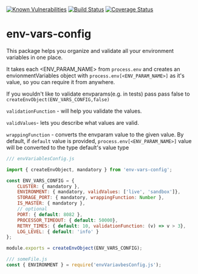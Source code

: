 [![Known Vulnerabilities](https://snyk.io/test/github/yuriabaevzooz/env-vars-config/badge.svg?targetFile=package.json)](https://snyk.io/test/github/yuriabaevzooz/env-vars-config?targetFile=package.json)
[![Build Status](https://travis-ci.com/yuriabaevzooz/env-vars-config.svg?branch=master)](https://travis-ci.com/yuriabaevzooz/env-vars-config)
[![Coverage Status](https://coveralls.io/repos/github/yuriabaevzooz/env-vars-config/badge.svg?branch=master)](https://coveralls.io/github/yuriabaevzooz/env-vars-config?branch=master)

# env-vars-config
This package helps you organize and validate all your environment variables in one place.

It takes each <ENV_PARAM_NAME> from `process.env` and creates an envionmentVariables object with `process.env[<ENV_PARAM_NAME>]`
as it's value, so you can require it from anywhere.

If you wouldn't like to validate envparams(e.g. in tests) pass pass false to 
```createEnvObject(ENV_VARS_CONFIG,false)```

`validationFunction` - will help you validate the values.

`validValues`- lets you describe what values are valid. 

`wrappingFunction` - converts the envparam value to the given value. By default,
if `default` value is provided, `process.env[<ENV_PARAM_NAME>]` value will be converted to the type default's value type


```javascript
/// envVariablesConfig.js

import { createEnvObject, mandatory } from 'env-vars-config';

const ENV_VARS_CONFIG = {
    CLUSTER: { mandatory },
    ENVIRONMENT: { mandatory, validValues: ['live', 'sandbox']},
    STORAGE_PORT: { mandatory, wrappingFunction: Number },
    IS_MASTER: { mandatory },
    // optional
    PORT: { default: 8082 },
    PROCESSOR_TIMEOUT: { default: 50000},
    RETRY_TIMES: { default: 10, validationFunction: (v) => v > 3},
    LOG_LEVEL: { default: 'info' }
};

module.exports = createEnvObject(ENV_VARS_CONFIG);
```

```javascript
/// someFile.js
const { ENVIRONMENT } = require('envVariavbesConfig.js');

```
